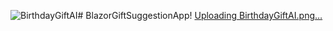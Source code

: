 ![BirthdayGiftAI](https://github.com/user-attachments/assets/6a3b4413-d18d-4b9a-9ec9-ad5d9d15fcc4)# BlazorGiftSuggestionApp!
[Uploading BirthdayGiftAI.png…]()

